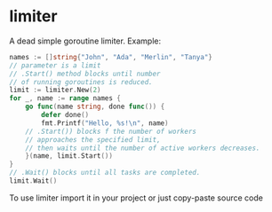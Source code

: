 # limiter

A dead simple goroutine limiter.
Example:

```go
names := []string{"John", "Ada", "Merlin", "Tanya"}
// parameter is a limit
// .Start() method blocks until number 
// of running goroutines is reduced.
limit := limiter.New(2)
for _, name := range names {
    go func(name string, done func()) {
        defer done()
        fmt.Printf("Hello, %s!\n", name)
    // .Start()) blocks f the number of workers 
    // approaches the specified limit, 
    // then waits until the number of active workers decreases.
    }(name, limit.Start())
}
// .Wait() blocks until all tasks are completed.
limit.Wait()
```
To use limiter import it in your project or just copy-paste source code
